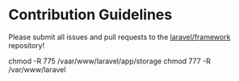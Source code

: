 # Contribution Guidelines

Please submit all issues and pull requests to the [laravel/framework](http://github.com/laravel/framework) repository!

chmod -R 775 /vaar/www/laravel/app/storage
chmod 777 -R /var/www/laravel